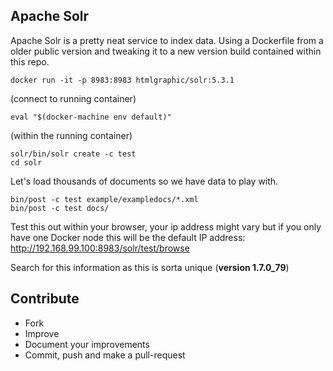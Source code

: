 ## Apache Solr

Apache Solr is a pretty neat service to index data. Using a Dockerfile from a older public version and tweaking it to a new version build contained within this repo.

```
docker run -it -p 8983:8983 htmlgraphic/solr:5.3.1
```

(connect to running container)

```
eval "$(docker-machine env default)"
```

(within the running container)

```
solr/bin/solr create -c test
cd solr
```

Let's load thousands of documents so we have data to play with.

```
bin/post -c test example/exampledocs/*.xml
bin/post -c test docs/
```


Test this out within your browser, your ip address might vary but if you only have one Docker node this will be the default IP address:
http://192.168.99.100:8983/solr/test/browse


Search for this information as this is sorta unique (**version 1.7.0_79**)  


## Contribute

- Fork
- Improve
- Document your improvements
- Commit, push and make a pull-request